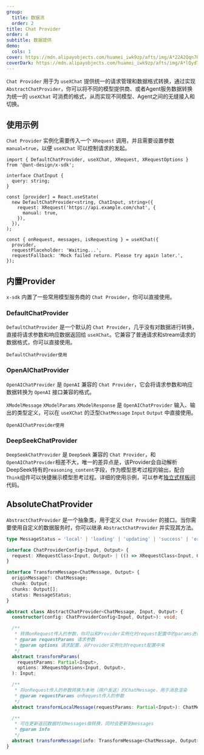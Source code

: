 ```yaml
---
group:
  title: 数据流
  order: 2
title: Chat Provider
order: 4
subtitle: 数据提供
demo:
  cols: 1
cover: https://mdn.alipayobjects.com/huamei_iwk9zp/afts/img/A*22A2Qqn7OrEAAAAAAAAAAAAADgCCAQ/original
coverDark: https://mdn.alipayobjects.com/huamei_iwk9zp/afts/img/A*lQydTrtLz9YAAAAAAAAAAAAADgCCAQ/original
---
```


`Chat Provider` 用于为 `useXChat` 提供统一的请求管理和数据格式转换，通过实现`AbstractChatProvider`，你可以将不同的模型提供商、或者Agent服务数据转换为统一的 `useXChat` 可消费的格式，从而实现不同模型、Agent之间的无缝接入和切换。

## 使用示例

`Chat Provider` 实例化需要传入一个 `XRequest` 调用，并且需要设置参数 `manual=true`，以便 `useXChat` 可以控制请求的发起。

```tsx | pure
import { DefaultChatProvider, useXChat, XRequest, XRequestOptions } from '@ant-design/x-sdk';

interface ChatInput {
  query: string;
}

const [provider] = React.useState(
  new DefaultChatProvider<string, ChatInput, string>({
    request: XRequest('https://api.example.com/chat', {
      manual: true,
    }),
  }),
);

const { onRequest, messages, isRequesting } = useXChat({
  provider,
  requestPlaceholder: 'Waiting...',
  requestFallback: 'Mock failed return. Please try again later.',
});
```

## 内置Provider

`x-sdk` 内置了一些常用模型服务商的 `Chat Provider`，你可以直接使用。

### DefaultChatProvider

`DefaultChatProvider` 是一个默认的 `Chat Provider`，几乎没有对数据进行转换，直接将请求参数和响应数据返回给 `useXChat`。它兼容了普通请求和stream请求的数据格式，你可以直接使用。

<code src="./demos/x-chat/basic.tsx">DefaultChatProvider使用</code>

### OpenAIChatProvider

`OpenAIChatProvider` 是 `OpenAI` 兼容的 `Chat Provider`，它会将请求参数和响应数据转换为 `OpenAI` 接口兼容的格式。

`XModelMessage` `XModelParams` `XModelResponse` 是 `OpenAIChatProvider` 输入、输出的类型定义，可以在 `useXChat` 的泛型`ChatMessage` `Input` `Output` 中直接使用。

<code src="./demos/x-chat/model.tsx">OpenAIChatProvider使用</code>

### DeepSeekChatProvider

`DeepSeekChatProvider` 是 `DeepSeek` 兼容的 `Chat Provider`，和`OpenAIChatProvider`相差不大，唯一的差异点是，该Provider会自动解析DeepSeek特有的`reasoning_content`字段，作为模型思考过程的输出，配合`Think`组件可以快捷展示模型思考过程。详细的使用示例，可以参考[独立式样板间](https://x.ant.design/docs/playground/independent-cn)代码。

## AbsoluteChatProvider

`AbstractChatProvider` 是一个抽象类，用于定义 `Chat Provider` 的接口。当你需要使用自定义的数据服务时，你可以继承 `AbstractChatProvider` 并实现其方法。

```ts
type MessageStatus = 'local' | 'loading' | 'updating' | 'success' | 'error';

interface ChatProviderConfig<Input, Output> {
  request: XRequestClass<Input, Output> | (() => XRequestClass<Input, Output>);
}

interface TransformMessage<ChatMessage, Output> {
  originMessage?: ChatMessage;
  chunk: Output;
  chunks: Output[];
  status: MessageStatus;
}

abstract class AbstractChatProvider<ChatMessage, Input, Output> {
  constructor(config: ChatProviderConfig<Input, Output>): void;

  /**
   * 转换onRequest传入的参数，你可以和Provider实例化时request配置中的params进行合并或者额外处理
   * @param requestParams 请求参数
   * @param options 请求配置，从Provider实例化时request配置中来
   */
  abstract transformParams(
    requestParams: Partial<Input>,
    options: XRequestOptions<Input, Output>,
  ): Input;

  /**
   * 将onRequest传入的参数转换为本地（用户发送）的ChatMessage，用于消息渲染
   * @param requestParams onRequest传入的参数
   */
  abstract transformLocalMessage(requestParams: Partial<Input>): ChatMessage;

  /**
   * 可在更新返回数据时对messages做转换，同时会更新到messages
   * @param info
   */
  abstract transformMessage(info: TransformMessage<ChatMessage, Output>): ChatMessage;
}
```
